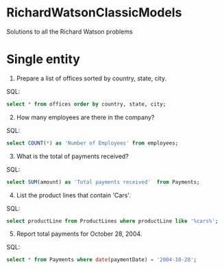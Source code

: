 # RichardWatsonClassicModels
Solutions to all the Richard Watson problems

# Single entity

1. Prepare a list of offices sorted by country, state, city.

SQL:
```SQL
select * from offices order by country, state, city;
```

2. How many employees are there in the company?

SQL:
```SQL
select COUNT(*) as 'Number of Employees' from employees;
```

3. What is the total of payments received?

SQL:
```SQL
select SUM(amount) as 'Total payments received'  from Payments;
```

4. List the product lines that contain 'Cars'.

SQL:
```SQL
select productLine from ProductLines where productLine like '%cars%';
```

5. Report total payments for October 28, 2004.

SQL:
```SQL
select * from Payments where date(paymentDate) = '2004-10-28';
```
